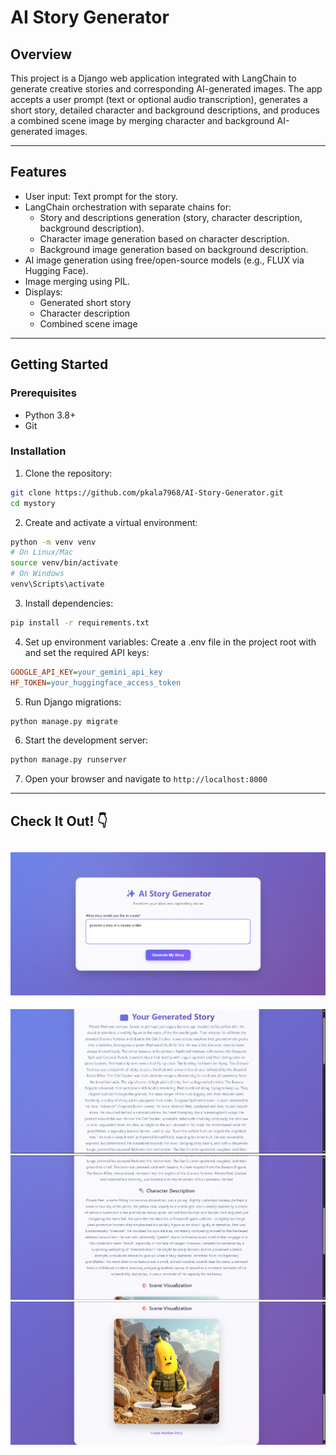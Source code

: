 # AI Story Generator
## Overview

This project is a Django web application integrated with LangChain to generate creative stories and corresponding AI-generated images. The app accepts a user prompt (text or optional audio transcription), generates a short story, detailed character and background descriptions, and produces a combined scene image by merging character and background AI-generated images.

---

## Features

- User input: Text prompt for the story.
- LangChain orchestration with separate chains for:
  - Story and descriptions generation (story, character description, background description).
  - Character image generation based on character description.
  - Background image generation based on background description.
- AI image generation using free/open-source models (e.g., FLUX via Hugging Face).
- Image merging using PIL.
- Displays:
  - Generated short story
  - Character description
  - Combined scene image

---

## Getting Started

### Prerequisites

- Python 3.8+
- Git

### Installation

1. Clone the repository:
```bash
git clone https://github.com/pkala7968/AI-Story-Generator.git
cd mystory
```

2. Create and activate a virtual environment:
```bash
python -m venv venv
# On Linux/Mac
source venv/bin/activate  
# On Windows
venv\Scripts\activate
```

3. Install dependencies:
```bash
pip install -r requirements.txt
```

4. Set up environment variables:
Create a .env file in the project root with and set the required API keys:
```ini
GOOGLE_API_KEY=your_gemini_api_key
HF_TOKEN=your_huggingface_access_token
```

5. Run Django migrations:
```bash
python manage.py migrate
```

6. Start the development server:
```bash
python manage.py runserver
```

7. Open your browser and navigate to `http://localhost:8000`

---

## Check It Out! 👇
![input](story_app/static/imgs/input.png)
---
![output1](story_app/static/imgs/op1.png)
![output2](story_app/static/imgs/op2.png)
![output3](story_app/static/imgs/op3.png)
